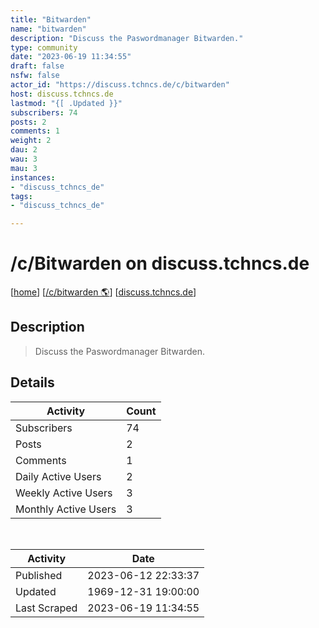 ```yaml
---
title: "Bitwarden" 
name: "bitwarden"
description: "Discuss the Paswordmanager Bitwarden."
type: community
date: "2023-06-19 11:34:55"
draft: false
nsfw: false
actor_id: "https://discuss.tchncs.de/c/bitwarden"
host: discuss.tchncs.de
lastmod: "{[ .Updated }}"
subscribers: 74
posts: 2
comments: 1
weight: 2
dau: 2
wau: 3
mau: 3
instances:
- "discuss_tchncs_de"
tags: 
- "discuss_tchncs_de"

---
```


# /c/Bitwarden on discuss.tchncs.de

[[home](/)]
[[/c/bitwarden 🌎](https://discuss.tchncs.de/c/bitwarden)]
[[discuss.tchncs.de](/instances/discuss_tchncs_de)]


## Description 

<blockquote class="description">
Discuss the Paswordmanager Bitwarden.
</blockquote>


## Details

| Activity | Count  |
|----------------------|---|
| Subscribers          | 74 |
| Posts                | 2  |
| Comments             | 1  |
| Daily Active Users   | 2  |
| Weekly Active Users  | 3  |
| Monthly Active Users | 3  |

<br>

| Activity | Date |
|----------------------|---|
| Published            | 2023-06-12 22:33:37 |
| Updated              | 1969-12-31 19:00:00 |
| Last Scraped         | 2023-06-19 11:34:55 |
